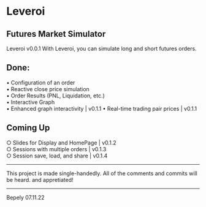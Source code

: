 # Leveroi 
## Futures Market Simulator 
Leveroi v0.0.1
With Leveroi, you can simulate long and short futures orders.

## Done: 
• Configuration of an order  
• Reactive close price simulation  
• Order Results (PNL, Liquidation, etc.)  
• Interactive Graph  
• Enhanced graph interactivity          | v0.1.1 
• Real-time trading pair prices         | v0.1.1  


## Coming Up 
○ Slides for Display and HomePage       | v0.1.2  
○ Sessions with multiple orders         | v0.1.3  
○ Session save, load, and share         | v0.1.4  

____________________________________________
This project is made single-handedly.
All of the comments and commits will be heard.
and appretiated!
____________________________________________
 
Bepely
07.11.22


